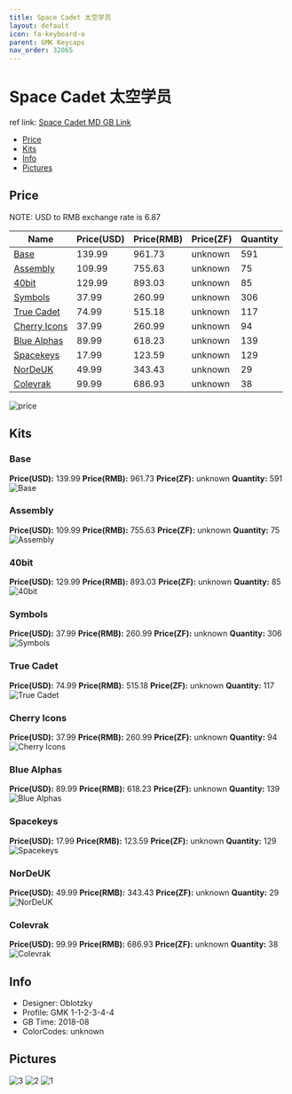 ```yaml
---
title: Space Cadet 太空学员
layout: default
icon: fa-keyboard-o
parent: GMK Keycaps
nav_order: 32065
---
```


# Space Cadet 太空学员

ref link: [Space Cadet MD GB Link](https://www.massdrop.com/buy/massdrop-x-oblotzky-gmk-space-cadet-keycap-set)

* [Price](#price)
* [Kits](#kits)
* [Info](#info)
* [Pictures](#pictures)


## Price  
NOTE: USD to RMB exchange rate is 6.87

| Name          | Price(USD)    |  Price(RMB) |  Price(ZF) | Quantity |
| ------------- | ------------- |  ---------- |  --------- | -------- |
|[Base](#base)|139.99|961.73|unknown|591|
|[Assembly](#assembly)|109.99|755.63|unknown|75|
|[40bit](#40bit)|129.99|893.03|unknown|85|
|[Symbols](#symbols)|37.99|260.99|unknown|306|
|[True Cadet](#truecadet)|74.99|515.18|unknown|117|
|[Cherry Icons](#cherryicons)|37.99|260.99|unknown|94|
|[Blue Alphas](#bluealphas)|89.99|618.23|unknown|139|
|[Spacekeys](#spacekeys)|17.99|123.59|unknown|129|
|[NorDeUK](#nordeuk)|49.99|343.43|unknown|29|
|[Colevrak](#colevrak)|99.99|686.93|unknown|38|

<img src="{{ 'assets/images/gmk-keycaps/spacecadet/price.jpg' | relative_url }}" alt="price" class="image featured">


## Kits
### Base
**Price(USD):** 139.99    **Price(RMB):** 961.73    **Price(ZF):** unknown    **Quantity:** 591  
<img src="{{ 'assets/images/gmk-keycaps/spacecadet/kits_pics/base.jpg' | relative_url }}" alt="Base" class="image featured">

### Assembly
**Price(USD):** 109.99    **Price(RMB):** 755.63    **Price(ZF):** unknown    **Quantity:** 75  
<img src="{{ 'assets/images/gmk-keycaps/spacecadet/kits_pics/assembly.jpg' | relative_url }}" alt="Assembly" class="image featured">

### 40bit
**Price(USD):** 129.99    **Price(RMB):** 893.03    **Price(ZF):** unknown    **Quantity:** 85  
<img src="{{ 'assets/images/gmk-keycaps/spacecadet/kits_pics/40bit.jpg' | relative_url }}" alt="40bit" class="image featured">

### Symbols
**Price(USD):** 37.99    **Price(RMB):** 260.99    **Price(ZF):** unknown    **Quantity:** 306  
<img src="{{ 'assets/images/gmk-keycaps/spacecadet/kits_pics/symbols.jpg' | relative_url }}" alt="Symbols" class="image featured">

### True Cadet
**Price(USD):** 74.99    **Price(RMB):** 515.18    **Price(ZF):** unknown    **Quantity:** 117  
<img src="{{ 'assets/images/gmk-keycaps/spacecadet/kits_pics/true-cadet.jpg' | relative_url }}" alt="True Cadet" class="image featured">

### Cherry Icons
**Price(USD):** 37.99    **Price(RMB):** 260.99    **Price(ZF):** unknown    **Quantity:** 94  
<img src="{{ 'assets/images/gmk-keycaps/spacecadet/kits_pics/cherry-icons.jpg' | relative_url }}" alt="Cherry Icons" class="image featured">

### Blue Alphas
**Price(USD):** 89.99    **Price(RMB):** 618.23    **Price(ZF):** unknown    **Quantity:** 139  
<img src="{{ 'assets/images/gmk-keycaps/spacecadet/kits_pics/blue-alphas.jpg' | relative_url }}" alt="Blue Alphas" class="image featured">

### Spacekeys
**Price(USD):** 17.99    **Price(RMB):** 123.59    **Price(ZF):** unknown    **Quantity:** 129  
<img src="{{ 'assets/images/gmk-keycaps/spacecadet/kits_pics/spacekeys.jpg' | relative_url }}" alt="Spacekeys" class="image featured">

### NorDeUK
**Price(USD):** 49.99    **Price(RMB):** 343.43    **Price(ZF):** unknown    **Quantity:** 29  
<img src="{{ 'assets/images/gmk-keycaps/spacecadet/kits_pics/nordeuk.jpg' | relative_url }}" alt="NorDeUK" class="image featured">

### Colevrak
**Price(USD):** 99.99    **Price(RMB):** 686.93    **Price(ZF):** unknown    **Quantity:** 38  
<img src="{{ 'assets/images/gmk-keycaps/spacecadet/kits_pics/colevrak.jpg' | relative_url }}" alt="Colevrak" class="image featured">


## Info
* Designer: Oblotzky
* Profile: GMK 1-1-2-3-4-4
* GB Time: 2018-08
* ColorCodes: unknown


## Pictures
<img src="{{ 'assets/images/gmk-keycaps/spacecadet/rendering_pics/3.jpg' | relative_url }}" alt="3" class="image featured">
<img src="{{ 'assets/images/gmk-keycaps/spacecadet/rendering_pics/2.jpg' | relative_url }}" alt="2" class="image featured">
<img src="{{ 'assets/images/gmk-keycaps/spacecadet/rendering_pics/1.jpg' | relative_url }}" alt="1" class="image featured">
